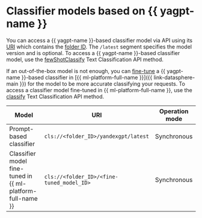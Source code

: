 # Classifier models based on {{ yagpt-name }}

You can access a {{ yagpt-name }}-based classifier model via API using its [URI](https://en.wikipedia.org/wiki/URI) which contains the [folder ID](../../../resource-manager/operations/folder/get-id.md). The `/latest` segment specifies the model version and is optional. To access a {{ yagpt-name }}-based classifier model, use the [fewShotClassify](../../text-classification/api-ref/TextClassification/fewShotClassify.md) Text Classification API method.

If an out-of-the-box model is not enough, you can [fine-tune](../../../datasphere/concepts/models/foundation-models.md#classifier-training) a {{ yagpt-name }}-based classifier in [{{ ml-platform-full-name }}]({{ link-datasphere-main }}) for the model to be more accurate classifying your requests. To access a classifier model fine-tuned in {{ ml-platform-full-name }}, use the [classify](../../text-classification/api-ref/TextClassification/classify.md) Text Classification API method.

| Model | URI | Operation mode |
|---|---|---|
| Prompt-based classifier | `cls://<folder_ID>/yandexgpt/latest` | Synchronous |
| Classifier model fine-tuned in {{ ml-platform-full-name }} | `cls://<folder_ID>/<fine-tuned_model_ID>` | Synchronous |